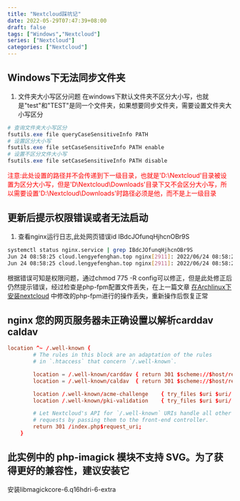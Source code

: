 ```yaml
---
title: "Nextcloud踩坑记"
date: 2022-05-29T07:47:39+08:00
draft: false
tags: ["Windows","Nextcloud"]
series: ["Nextcloud"]
categories: ["Nextcloud"]
---
```


## Windows下无法同步文件夹
1. 文件夹大小写区分问题
在windows下默认文件夹不区分大小写，也就是"test"和"TEST"是同一个文件夹，如果想要同步文件夹，需要设置文件夹大小写区分
``` powershell
# 查询文件夹大小写区分
fsutils.exe file queryCaseSensitiveInfo PATH
# 设置区分大小写
fsutils.exe file setCaseSensitiveInfo PATH enable
# 设置不区分文件大小写
fsutils.exe file setCaseSensitiveInfo PATH disable
```
<font color="red">注意:此处设置的路径并不会传递到下一级目录，也就是'D:\Nextcloud'目录被设置为区分大小写，但是'D\Nextcloud\Downloads'目录下又不会区分大小写，所以需要设置'D:\Nextcloud\Downloads'时路径必须是他，而不是上一级目录</font>

## 更新后提示权限错误或者无法启动
1. 查看nginx运行日志,此处网页错误id IBdcJOfunqHjhcnOBr9S
``` sh
systemctl status nginx.service | grep IBdcJOfunqHjhcnOBr9S
Jun 24 08:58:25 cloud.lengyefenghan.top nginx[2911]: 2022/06/24 08:58:25 [error] 2911#2911: *3 FastCGI sent in stderr: "PHP message: {"reqId":"IBdcJOfunqHjhcnOBr9S","level":3,"time":"2022-06-24T00:58:25+00:00","remoteAddr":"127.0.0.1","user":"--","app":"PHP","method":"GET","url":"/","message":"touch(): Unable to create file /usr/share/webapps/nextcloud/config/config.php because Permission denied at /usr/share/webapps/nextcloud/lib/private/Config.php#263","userAgent":"Mozilla/5.0 (Windows NT 10.0; Win64; x64) AppleWebKit/537.36 (KHTML, like Gecko) Chrome/102.0.0.0 Safari/537.36","version":"","exception":{"Exception":"Error","Message":"touch(): Unable to create file /usr/share/webapps/nextcloud/config/config.php because Permission denied at /usr/share/webapps/nextcloud/lib/private/Config.php#263","Code":0,"Trace":[{"function":"onError","class":"OC\\Log\\ErrorHandler","type":"::"},{"file":"/usr/share/webapps/nextcloud/lib/private/Config.php","line":263,"function":"touch"},{"file":"/usr/share/webapps/nextcloud/lib/private/Config.php","line":143,"function":"writeData","class":"OC\\Config","type":"->"},{"file":"/usr/shar...PHP message: {"reqId":"IBdcJOfunqHjhcnOBr9S","level":3,"time":"2022-06-24T00:58:25+00:00","remoteAddr":"127.0.0.1","user":"--","app":"PHP","method":"GET","url":"/","message":"fopen(/usr/share/webapps/nextcloud/config/config.php): Failed to open stream: Permission denied at /usr/share/webapps/nextcloud/lib/private/Config.php#264","userAgent":"Mozilla/5.0 (Windows NT 10.0; Win64; x64) AppleWebKit/537.36 (KHTML, like Gecko) Chrome/102.0.0.0 Safari/537.36","version":"","exception":{"Exception":"Error","Message":"fopen(/usr/share/webapps/nextcloud/config/config.php): Failed to open stream: Permission denied at /usr/share/webapps/nextcloud/lib/private/Config.php#264","Code":0,"Trace":[{"function":"onError","class":"OC\\Log\\ErrorHandler","type":"::"},{"file":"/usr/share/webapps/nextcloud/lib/private/Config.php","line":264,"function":"fopen"},{"file":"/usr/share/webapps/nextcloud/lib/private/Config.php","line":143,"function":"writeData","class":"OC\\Config",
Jun 24 08:58:25 cloud.lengyefenghan.top nginx[2911]: 2022/06/24 08:58:25 [error] 2911#2911: *3 FastCGI sent in stderr: "PHP message: {"reqId":"IBdcJOfunqHjhcnOBr9S","level":3,"time":"2022-06-24T00:58:25+00:00","remoteAddr":"127.0.0.1","user":"--","app":"PHP","method":"GET","url":"/","message":"fopen(/usr/share/webapps/nextcloud/data/nextcloud.log): Failed to open stream: No such file or directory at /usr/share/webapps/nextcloud/lib/private/Log/File.php#84","userAgent":"Mozilla/5.0 (W" while reading upstream, client: 127.0.0.1, server: cloud.lengyefenghan.top, request: "GET / HTTP/2.0", upstream: "fastcgi://unix:/run/nextcloud/nextcloud.sock:", host: "cloud.lengyefenghan.top"
```
根据错误可知是权限问题，通过chmod 775 -R config可以修正，但是此处修正后仍然提示错误，经过检查是php-fpm配置文件丢失，在上一篇文章 [在Archlinux下安装nextcloud](https://lengyefenghan.top/blogs/2022-04-08-1/) 中修改的php-fpm进行的操作丢失，重新操作后恢复正常


## nginx 您的网页服务器未正确设置以解析carddav caldav

``` conf
location ^~ /.well-known {
        # The rules in this block are an adaptation of the rules
        # in `.htaccess` that concern `/.well-known`.

        location = /.well-known/carddav { return 301 $scheme://$host/remote.php/dav/; }
        location = /.well-known/caldav  { return 301 $scheme://$host/remote.php/dav/; }

        location /.well-known/acme-challenge    { try_files $uri $uri/ =404; }
        location /.well-known/pki-validation    { try_files $uri $uri/ =404; }

        # Let Nextcloud's API for `/.well-known` URIs handle all other
        # requests by passing them to the front-end controller.
        return 301 /index.php$request_uri;
    }
```

## 此实例中的 php-imagick 模块不支持 SVG。为了获得更好的兼容性，建议安装它
 安装libmagickcore-6.q16hdri-6-extra
